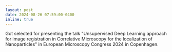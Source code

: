 ```yaml
---
layout: post
date: 2024-08-26 07:59:00-0400
inline: true
---
```


Got selected for presenting the talk "Unsupervised Deep Learning approach for image registration in Correlative Microscopy for the localization of Nanoparticles" in European Microscopy Congress 2024 in Copenhagen.
